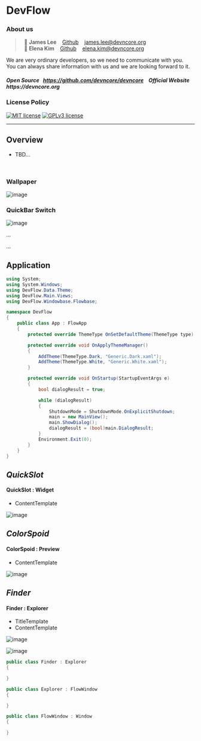 # DevFlow
### About us

> &nbsp; :adult: __James Lee__ &nbsp;&nbsp; [Github](https://github.com/devncore-james) &nbsp;&nbsp; james.lee@devncore.org  
> &nbsp; :woman: __Elena Kim__ &nbsp;&nbsp; [Github](https://github.com/devncore-elena) &nbsp;&nbsp; elena.kim@devncore.org

We are very ordinary developers, so we need to communicate with you.   
You can always share information with us and we are looking forward to it.  

##### _Open Source &nbsp; https://github.com/devncore/devncore   &nbsp;&nbsp;   Official Website &nbsp; https://devncore.org_ 

### License Policy
[![MIT license](https://img.shields.io/badge/License-MIT-blue.svg)](https://lbesson.mit-license.org/)
[![GPLv3 license](https://img.shields.io/badge/License-GPLv3-blue.svg)](http://perso.crans.org/besson/LICENSE.html)


***
## Overview
- TBD...

<br />

### Wallpaper

![image](https://user-images.githubusercontent.com/52397976/115972634-8deb2580-a58a-11eb-849d-bffbe4375fb9.png)

### QuickBar Switch

![image](https://user-images.githubusercontent.com/52397976/115972804-8f691d80-a58b-11eb-8627-47416f0a9318.png)

...

...


## Application

```csharp
using System;
using System.Windows;
using DevFlow.Data.Theme;
using DevFlow.Main.Views;
using DevFlow.Windowbase.Flowbase;

namespace DevFlow
{
    public class App : FlowApp
    {
        protected override ThemeType OnSetDefaultTheme(ThemeType type) => ThemeType.Dark;

        protected override void OnApplyThemeManager()
        {
            AddTheme(ThemeType.Dark, "Generic.Dark.xaml");
            AddTheme(ThemeType.White, "Generic.White.xaml");
        }

        protected override void OnStartup(StartupEventArgs e)
        {
            bool dialogResult = true;

            while (dialogResult)
            {
                ShutdownMode = ShutdownMode.OnExplicitShutdown;
                main = new MainView();
                main.ShowDialog();
                dialogResult = (bool)main.DialogResult;
            }
            Environment.Exit(0);
        }
    }
}
```

## _QuickSlot_

#### QuickSlot : Widget

- ContentTemplate

![image](https://user-images.githubusercontent.com/52397976/121200753-f11ce700-c8ae-11eb-95f0-1932818f87de.png)

## _ColorSpoid_

#### ColorSpoid : Preview

- ContentTemplate

![image](https://user-images.githubusercontent.com/52397976/121201771-bd8e8c80-c8af-11eb-85a2-730d7c4ec7b5.png)

## _Finder_

#### Finder : Explorer

- TitleTemplate
- ContentTemplate

![image](https://user-images.githubusercontent.com/52397976/121201052-2f1a0b00-c8af-11eb-82b2-5b6e1e2b2456.png)

![image](https://user-images.githubusercontent.com/52397976/121374770-255dd980-c97b-11eb-8417-408499728691.png)

```csharp
public class Finder : Explorer
{

}

public class Explorer : FlowWindow
{

}

public class FlowWindow : Window
{

}
```
